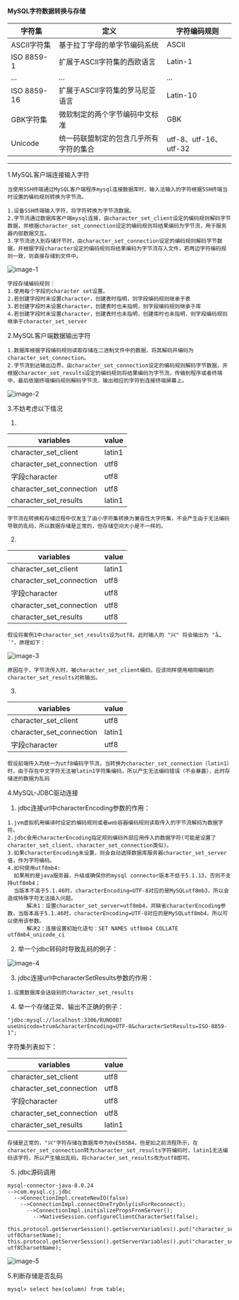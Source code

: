 #### MySQL字符数据转换与存储

| 字符集      | 定义                                   | 字符编码规则          |
| ----------- | -------------------------------------- | --------------------- |
| ASCII字符集 | 基于拉丁字母的单字节编码系统           | ASCII                 |
| ISO 8859-1  | 扩展于ASCII字符集的西欧语言            | Latin-1               |
| ...         | ...                                    | ...                   |
| ISO 8859-16 | 扩展于ASCII字符集的罗马尼亚语言        | Latin-10              |
| GBK字符集   | 微软制定的两个字节编码中文标准         | GBK                   |
| Unicode     | 统一码联盟制定的包含几乎所有字符的集合 | utf-8、utf-16、utf-32 |

---

1.MySQL客户端连接输入字符

```
当使用SSH终端通过MySQL客户端程序mysql连接数据库时，输入法输入的字符根据SSH终端当时设置的编码规则转换为字节流。
```

```
1.设备SSH终端输入字符，将字符转换为字节流数据。
2.字节流通过数据库客户端mysql连接，由character_set_client设定的编码规则解码字节数据，并根据character_set_connection设定的编码规则将结果编码为字节流，用于服务器内部数据交互。
3.字节流进入到存储环节时，由character_set_connection设定的编码规则解码字节数据，并根据字段character设定的编码规则将结果编码为字节流存入文件，若两边字符编码规则一致，则直接存储到文件中。
```

![image-1](https://github.com/xu221/keynotes/blob/pictures/MySQL/%E5%AE%A2%E6%88%B7%E7%AB%AF%E4%BA%A4%E4%BA%92%E6%95%B0%E6%8D%AE%E8%BE%93%E5%85%A5.png)




```
字段存储编码规则：
1.使用每个字段的character set设置。
2.若创建字段时未设置character，创建表时指明，则字段编码规则继承于表
3.若创建字段时未设置character，创建表时也未指明，则字段编码规则继承于库
4.若创建字段时未设置character，创建表时也未指明，创建库时也未指明，则字段编码规则继承于character_set_server
```



2.MySQL客户端数据输出字符

```
1.数据库根据字段编码规则读取存储在二进制文件中的数据，将其解码并编码为character_set_connection。
2.字节流到达输出边界，由character_set_connection设定的编码规则解码字节数据，并根据character_set_results设定的编码规则将结果编码为字节流，传输到程序或者终端中，最后依据终端编码规则解码字节流，输出相应的字符到连接终端屏幕上。
```

![image-2](https://github.com/xu221/keynotes/blob/pictures/MySQL/%E5%AE%A2%E6%88%B7%E7%AB%AF%E4%BA%A4%E4%BA%92%E6%95%B0%E6%8D%AE%E8%BE%93%E5%87%BA.png)

3.不妨考虑以下情况

1.

| variables                | value  |
| ------------------------ | ------ |
| character_set_client     | latin1 |
| character_set_connection | utf8   |
| 字段character            | utf8   |
| character_set_connection | utf8   |
| character_set_results    | latin1 |

```
字节流在转换和存储过程中仅发生了由小字符集转换为兼容性大字符集，不会产生由于无法编码导致的乱码，所以数据存储是正常的，但存储空间大小是不一样的。
```

2.

| variables                | value  |
| ------------------------ | ------ |
| character_set_client     | latin1 |
| character_set_connection | utf8   |
| 字段character            | utf8   |
| character_set_connection | utf8   |
| character_set_results    | utf8   |

```
假设将案例1中character_set_results设为utf8，此时输入的 "兴" 将会输出为 "å…´"，原理如下：
```

![image-3](https://github.com/xu221/keynotes/blob/pictures/MySQL/%E6%A1%88%E4%BE%8B.png)

```
原因在于，字节流传入时，被character_set_client编码，应该同样使用相同编码的character_set_results对称输出。
```

3.

| variables                | value  |
| ------------------------ | ------ |
| character_set_client     | utf8   |
| character_set_connection | latin1 |
| 字段character            | utf8   |

```
假设前端传入均统一为utf8编码字节流，当转换为character_set_connection（latin1）时，由于存在中文字符无法被latin1字符集编码，所以产生无法编码错误（不会暴露），此时存储进的数据为乱码
```

4.MySQL-JDBC驱动连接

1. jdbc连接url中characterEncoding参数的作用：

```
1.jvm虚拟机用编译时设定的编码规则或者web容器编码规则读取传入的字节流解码为数据字符。
2.jdbc会用characterEncoding指定规则编码外部应用传入的数据字符(可能是设置了character_set_client、character_set_connection类似)。
3.如果characterEncoding未设置，则会自动选择数据库服务器character_set_server值，作为字符编码。
4.如何使用utf8mb4:
  如果用的是java服务器，升级或确保你的mysql connector版本不低于5.1.13，否则不支持utf8mb4；
  当版本不高于5.1.46时，characterEncoding=UTF-8对应的是MySQLutf8mb3，所以会造成特殊字符无法插入问题。
      解决1：设置character_set_server=utf8mb4，并缺省characterEncoding参数，当版本高于5.1.46时，characterEncoding=UTF-8对应的是MySQLutf8mb4，所以可以使用该参数。
      解决2：连接设置初始化语句：SET NAMES utf8mb4 COLLATE utf8mb4_unicode_ci
```

2. 举一个jdbc转码时导致乱码的例子：

![image-4](https://github.com/xu221/keynotes/blob/pictures/MySQL/jdbc%E6%95%B0%E6%8D%AE%E8%BE%93%E5%85%A5.png)



3. jdbc连接url中characterSetResults参数的作用：

```
1.设置数据库会话级别的character_set_results
```

4. 举一个存储正常、输出不正确的例子：

```
"jdbc:mysql://localhost:3306/RUNOOB?useUnicode=true&characterEncoding=UTF-8&characterSetResults=ISO-8859-1";
```

字符集列表如下：

| variables                | value  |
| ------------------------ | ------ |
| character_set_client     | utf8   |
| character_set_connection | utf8   |
| 字段character            | utf8   |
| character_set_connection | utf8   |
| character_set_results    | latin1 |

```
存储是正常的，"兴"字符存储在数据库中为0xE585B4，但是如之前流程所示，在character_set_connection转为character_set_results字符编码时，latin1无法编码该字符，所以产生输出乱码，将character_set_results改为utf8即可。
```

5. jdbc源码调用

```
mysql-connector-java-8.0.24
-->com.mysql.cj.jdbc
  -->ConnectionImpl.createNewIO(false)
    -->ConnectionImpl.connectOneTryOnly(isForReconnect);
      -->ConnectionImpl.initializePropsFromServer();
        -->NativeSession.configureClientCharacterSet(false);
               this.protocol.getServerSession().getServerVariables().put("character_set_client", utf8CharsetName);            this.protocol.getServerSession().getServerVariables().put("character_set_connection", utf8CharsetName);
```

![image-5](https://github.com/xu221/keynotes/blob/pictures/MySQL/jdbc%E8%B0%83%E7%94%A8.png)

5.判断存储是否乱码

```mysql
mysql> select hex(column) from table;
```











